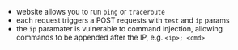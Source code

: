 - website allows you to run `ping` or `traceroute`
- each request triggers a POST requests with `test` and `ip` params
- the `ip` paramater is vulnerable to command injection, allowing commands to be appended after the IP, e.g. `<ip>; <cmd>`
